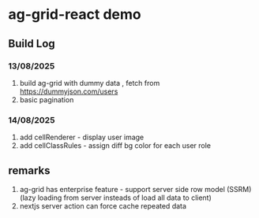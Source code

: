 # ag-grid-react demo

## Build Log
### 13/08/2025
1. build ag-grid with dummy data , fetch from https://dummyjson.com/users
2. basic pagination

### 14/08/2025
1. add cellRenderer - display user image
2. add cellClassRules - assign diff bg color for each user role

## remarks
1. ag-grid has enterprise feature - support server side row model (SSRM) (lazy loading from server insteads of load all data to client)
2. nextjs server action can force cache repeated data